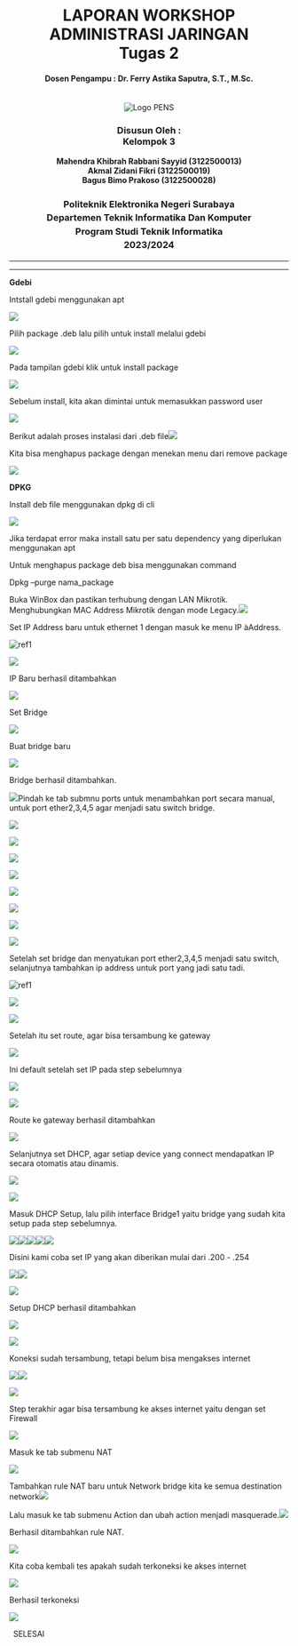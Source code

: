 ﻿<div align="center">
  <h1 style="text-align: center;font-weight: bold">LAPORAN WORKSHOP ADMINISTRASI JARINGAN<br>Tugas 2</h1>
  <h4 style="text-align: center;">Dosen Pengampu : Dr. Ferry Astika Saputra, S.T., M.Sc.</h4>
</div>
<br />
<div align="center">
  <img src="https://upload.wikimedia.org/wikipedia/id/4/44/Logo_PENS.png" alt="Logo PENS">
  <h3 style="text-align: center;">Disusun Oleh : <br>Kelompok 3</h3>
  <p style="text-align: center;">
    <strong>Mahendra Khibrah Rabbani Sayyid (3122500013)</strong><br>
    <strong>Akmal Zidani Fikri (3122500019)</strong><br>
    <strong>Bagus Bimo Prakoso (3122500028)</strong>
  </p>

<h3 style="text-align: center;line-height: 1.5">Politeknik Elektronika Negeri Surabaya<br>Departemen Teknik Informatika Dan Komputer<br>Program Studi Teknik Informatika<br>2023/2024</h3>
<hr>
<hr>
</div>

**Gdebi**

Intstall gdebi menggunakan apt

![](Aspose.Words.3d8914c0-3b43-4fc2-85cb-8c852fe7c974.001.png)

Pilih package .deb lalu pilih untuk install melalui gdebi

![](Aspose.Words.3d8914c0-3b43-4fc2-85cb-8c852fe7c974.002.png)











Pada tampilan gdebi klik untuk install package

![](Aspose.Words.3d8914c0-3b43-4fc2-85cb-8c852fe7c974.003.png)

Sebelum install, kita akan dimintai untuk memasukkan password user

![](Aspose.Words.3d8914c0-3b43-4fc2-85cb-8c852fe7c974.004.png)

Berikut adalah proses instalasi dari .deb file![](Aspose.Words.3d8914c0-3b43-4fc2-85cb-8c852fe7c974.005.png)

Kita bisa menghapus package dengan menekan menu dari remove package

![](Aspose.Words.3d8914c0-3b43-4fc2-85cb-8c852fe7c974.006.png)







**DPKG**

Install deb file menggunakan dpkg di cli

![](Aspose.Words.3d8914c0-3b43-4fc2-85cb-8c852fe7c974.007.png)

Jika terdapat error maka install satu per satu dependency yang diperlukan menggunakan apt

Untuk menghapus package deb bisa menggunakan command

Dpkg –purge nama\_package

Buka WinBox dan pastikan terhubung dengan LAN Mikrotik. 
Menghubungkan MAC Address Mikrotik dengan mode Legacy.![](Aspose.Words.3d8914c0-3b43-4fc2-85cb-8c852fe7c974.008.png)

Set IP Address baru untuk ethernet 1 dengan masuk ke menu IP àAddress.

![ref1]

![](Aspose.Words.3d8914c0-3b43-4fc2-85cb-8c852fe7c974.010.png)

IP Baru berhasil ditambahkan 

![](Aspose.Words.3d8914c0-3b43-4fc2-85cb-8c852fe7c974.011.png)



Set Bridge

![](Aspose.Words.3d8914c0-3b43-4fc2-85cb-8c852fe7c974.012.png)

Buat bridge baru

![](Aspose.Words.3d8914c0-3b43-4fc2-85cb-8c852fe7c974.013.png)

Bridge berhasil ditambahkan.

![](Aspose.Words.3d8914c0-3b43-4fc2-85cb-8c852fe7c974.014.png)Pindah ke tab submnu ports untuk menambahkan port secara manual,
untuk port ether2,3,4,5 agar menjadi satu switch bridge.

![](Aspose.Words.3d8914c0-3b43-4fc2-85cb-8c852fe7c974.015.png)

![](Aspose.Words.3d8914c0-3b43-4fc2-85cb-8c852fe7c974.016.png)

![](Aspose.Words.3d8914c0-3b43-4fc2-85cb-8c852fe7c974.017.png)

![](Aspose.Words.3d8914c0-3b43-4fc2-85cb-8c852fe7c974.018.png)

![](Aspose.Words.3d8914c0-3b43-4fc2-85cb-8c852fe7c974.019.png)

![](Aspose.Words.3d8914c0-3b43-4fc2-85cb-8c852fe7c974.020.png)

![](Aspose.Words.3d8914c0-3b43-4fc2-85cb-8c852fe7c974.021.png)

![](Aspose.Words.3d8914c0-3b43-4fc2-85cb-8c852fe7c974.022.png)

Setelah set bridge dan menyatukan port ether2,3,4,5 menjadi satu switch, 
selanjutnya tambahkan ip address untuk port yang jadi satu tadi.

![ref1]

![](Aspose.Words.3d8914c0-3b43-4fc2-85cb-8c852fe7c974.023.png)

![](Aspose.Words.3d8914c0-3b43-4fc2-85cb-8c852fe7c974.024.png)

Setelah itu set route, agar bisa tersambung ke gateway

![](Aspose.Words.3d8914c0-3b43-4fc2-85cb-8c852fe7c974.025.png)

Ini default setelah set IP pada step sebelumnya

![](Aspose.Words.3d8914c0-3b43-4fc2-85cb-8c852fe7c974.026.png)

![](Aspose.Words.3d8914c0-3b43-4fc2-85cb-8c852fe7c974.027.png)

Route ke gateway berhasil ditambahkan

![](Aspose.Words.3d8914c0-3b43-4fc2-85cb-8c852fe7c974.028.png)

Selanjutnya set DHCP, agar setiap device yang connect mendapatkan IP secara otomatis atau dinamis.

![](Aspose.Words.3d8914c0-3b43-4fc2-85cb-8c852fe7c974.029.png)

![](Aspose.Words.3d8914c0-3b43-4fc2-85cb-8c852fe7c974.030.png)

Masuk DHCP Setup, lalu pilih interface Bridge1 yaitu bridge yang sudah kita setup pada step sebelumnya.

![](Aspose.Words.3d8914c0-3b43-4fc2-85cb-8c852fe7c974.031.png)![](Aspose.Words.3d8914c0-3b43-4fc2-85cb-8c852fe7c974.032.png)![](Aspose.Words.3d8914c0-3b43-4fc2-85cb-8c852fe7c974.033.png)![](Aspose.Words.3d8914c0-3b43-4fc2-85cb-8c852fe7c974.034.png)![](Aspose.Words.3d8914c0-3b43-4fc2-85cb-8c852fe7c974.035.png)

Disini kami coba set IP yang akan diberikan mulai dari .200 - .254

![](Aspose.Words.3d8914c0-3b43-4fc2-85cb-8c852fe7c974.036.png)![](Aspose.Words.3d8914c0-3b43-4fc2-85cb-8c852fe7c974.037.png)

![](Aspose.Words.3d8914c0-3b43-4fc2-85cb-8c852fe7c974.038.png)

Setup DHCP berhasil ditambahkan

![](Aspose.Words.3d8914c0-3b43-4fc2-85cb-8c852fe7c974.039.png)

![](Aspose.Words.3d8914c0-3b43-4fc2-85cb-8c852fe7c974.040.png)

Koneksi sudah tersambung, tetapi belum bisa mengakses internet

![](Aspose.Words.3d8914c0-3b43-4fc2-85cb-8c852fe7c974.041.png)![](Aspose.Words.3d8914c0-3b43-4fc2-85cb-8c852fe7c974.042.png)

![](Aspose.Words.3d8914c0-3b43-4fc2-85cb-8c852fe7c974.043.png)

Step terakhir agar bisa tersambung ke akses internet yaitu dengan set Firewall

![](Aspose.Words.3d8914c0-3b43-4fc2-85cb-8c852fe7c974.044.png)

Masuk ke tab submenu NAT

![](Aspose.Words.3d8914c0-3b43-4fc2-85cb-8c852fe7c974.045.png)

Tambahkan rule NAT baru untuk Network bridge kita ke semua destination network![](Aspose.Words.3d8914c0-3b43-4fc2-85cb-8c852fe7c974.046.png)

Lalu masuk ke tab submenu Action dan ubah action menjadi masquerade.![](Aspose.Words.3d8914c0-3b43-4fc2-85cb-8c852fe7c974.047.png)

Berhasil ditambahkan rule NAT.

![](Aspose.Words.3d8914c0-3b43-4fc2-85cb-8c852fe7c974.048.png)



Kita coba kembali tes apakah sudah terkoneksi ke akses internet

![](Aspose.Words.3d8914c0-3b43-4fc2-85cb-8c852fe7c974.049.png)



Berhasil terkoneksi

![](Aspose.Words.3d8914c0-3b43-4fc2-85cb-8c852fe7c974.050.png)

` `SELESAI

[ref1]: Aspose.Words.3d8914c0-3b43-4fc2-85cb-8c852fe7c974.009.png
